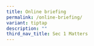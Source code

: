 ```yaml
---
title: Online briefing
permalink: /online-briefing/
variant: tiptap
description: ""
third_nav_title: Sec 1 Matters
---
```

